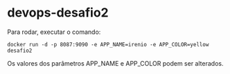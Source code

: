 # devops-desafio2
Para rodar, executar o comando:
```
docker run -d -p 8087:9090 -e APP_NAME=irenio -e APP_COLOR=yellow desafio2
```
Os valores dos parâmetros APP_NAME e APP_COLOR podem ser alterados.
